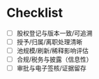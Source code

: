 # Checklist

- [ ] 股权登记与版本一致/可追溯
- [ ] 授予/归属/离职处理清晰
- [ ] 池规模/刷新/稀释影响评估
- [ ] 合规/税务与披露（信息性）
- [ ] 审批与电子签核/证据留存
